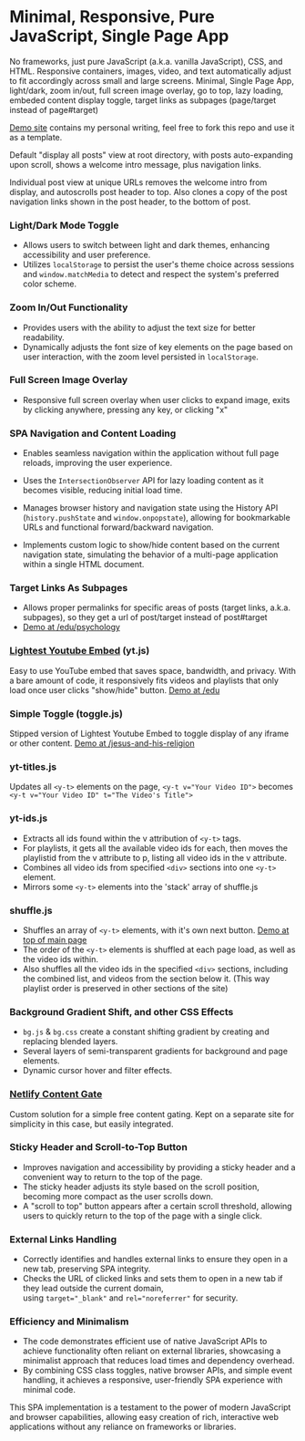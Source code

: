 # Minimal, Responsive, Pure JavaScript, Single Page App
No frameworks, just pure JavaScript (a.k.a. vanilla JavaScript), CSS, and HTML. Responsive containers, images, video, and text automatically adjust to fit accordingly across small and large screens. Minimal, Single Page App, light/dark, zoom in/out, full screen image overlay, go to top, lazy loading, embeded content display toggle, target links as subpages (page/target instead of page#target)

[Demo site](https://y0.netlify.app/) contains my personal writing, feel free to fork this repo and use it as a template.

Default "display all posts" view at root directory, with posts auto-expanding upon scroll, shows a welcome intro message, plus navigation links.

Individual post view at unique URLs removes the welcome intro from display, and autoscrolls post header to top. Also clones a copy of the post navigation links shown in the post header, to the bottom of post.

### Light/Dark Mode Toggle
-   Allows users to switch between light and dark themes, enhancing accessibility and user preference.
-   Utilizes `localStorage` to persist the user's theme choice across sessions and `window.matchMedia` to detect and respect the system's preferred color scheme.

### Zoom In/Out Functionality
-   Provides users with the ability to adjust the text size for better readability.
-   Dynamically adjusts the font size of key elements on the page based on user interaction, with the zoom level persisted in `localStorage`.

### Full Screen Image Overlay
-   Responsive full screen overlay when user clicks to expand image, exits by clicking anywhere, pressing any key, or clicking "x"

### SPA Navigation and Content Loading
-   Enables seamless navigation within the application without full page reloads, improving the user experience.
    
-   Uses the `IntersectionObserver` API for lazy loading content as it becomes visible, reducing initial load time.
-   Manages browser history and navigation state using the History API (`history.pushState` and `window.onpopstate`), allowing for bookmarkable URLs and functional forward/backward navigation.
-   Implements custom logic to show/hide content based on the current navigation state, simulating the behavior of a multi-page application within a single HTML document.

### Target Links As Subpages
-   Allows proper permalinks for specific areas of posts (target links, a.k.a. subpages), so they get a url of post/target instead of post#target
-   [Demo at /edu/psychology](https://y0.netlify.app/edu/psychology)

### [Lightest Youtube Embed](https://github.com/i1li/lightest-youtube-embed) (yt.js)
Easy to use YouTube embed that saves space, bandwidth, and privacy. With a bare amount of code, it responsively fits videos and playlists that only load once user clicks "show/hide" button. [Demo at /edu](https://y0.netlify.app/edu/)

### Simple Toggle (toggle.js)
Stipped version of Lightest Youtube Embed to toggle display of any iframe or other content. [Demo at /jesus-and-his-religion](https://y0.netlify.app/jesus-and-his-religion/)

### yt-titles.js
Updates all `<y-t>` elements on the page,  `<y-t v="Your Video ID">` becomes `<y-t v="Your Video ID" t="The Video's Title">`

### yt-ids.js
- Extracts all ids found within the v attribution of `<y-t>` tags. 
- For playlists, it gets all the available video ids for each, then moves the playlistid from the v attribute to p, listing all video ids in the v attribute. 
- Combines all video ids from specified `<div>` sections into one `<y-t>` element.
- Mirrors some `<y-t>` elements into the 'stack' array of shuffle.js

### shuffle.js
- Shuffles an array of `<y-t>` elements, with it's own next button. [Demo at top of main page](https://y0.netlify.app/)
- The order of the `<y-t>` elements is shuffled at each page load, as well as the video ids within.
- Also shuffles all the video ids in the specified `<div>` sections, including the combined list, and videos from the section below it. (This way playlist order is preserved in other sections of the site)

### Background Gradient Shift, and other CSS Effects
-   `bg.js` & `bg.css` create a constant shifting gradient by creating and replacing blended layers.
-   Several layers of semi-transparent gradients for background and page elements.
-   Dynamic cursor hover and filter effects.

### [Netlify Content Gate](https://github.com/i1li/netlify-content-gate)
Custom solution for a simple free content gating. Kept on a separate site for simplicity in this case, but easily integrated.

### Sticky Header and Scroll-to-Top Button
-   Improves navigation and accessibility by providing a sticky header and a convenient way to return to the top of the page.    
-   The sticky header adjusts its style based on the scroll position, becoming more compact as the user scrolls down.
-   A "scroll to top" button appears after a certain scroll threshold, allowing users to quickly return to the top of the page with a single click.

### External Links Handling
-   Correctly identifies and handles external links to ensure they open in a new tab, preserving SPA integrity.
-   Checks the URL of clicked links and sets them to open in a new tab if they lead outside the current domain, using `target="_blank"` and `rel="noreferrer"` for security.

### Efficiency and Minimalism
-   The code demonstrates efficient use of native JavaScript APIs to achieve functionality often reliant on external libraries, showcasing a minimalist approach that reduces load times and dependency overhead.
-   By combining CSS class toggles, native browser APIs, and simple event handling, it achieves a responsive, user-friendly SPA experience with minimal code.

This SPA implementation is a testament to the power of modern JavaScript and browser capabilities, allowing easy creation of rich, interactive web applications without any reliance on frameworks or libraries.